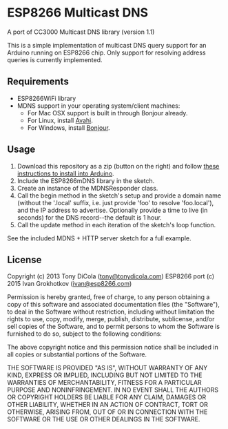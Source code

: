 ESP8266 Multicast DNS
====================

A port of CC3000 Multicast DNS library (version 1.1)

This is a simple implementation of multicast DNS query support for an Arduino
running on ESP8266 chip. Only support for resolving address queries is currently
implemented.

Requirements
------------
- ESP8266WiFi library
- MDNS support in your operating system/client machines:
  - For Mac OSX support is built in through Bonjour already.
  - For Linux, install [Avahi](http://avahi.org/).
  - For Windows, install [Bonjour](http://www.apple.com/support/bonjour/).

Usage
-----
1. Download this repository as a zip (button on the right) and follow [these instructions to install into Arduino](http://arduino.cc/en/Guide/Libraries).
2. Include the ESP8266mDNS library in the sketch.
3. Create an instance of the MDNSResponder class.
4. Call the begin method in the sketch's setup and provide a domain name (without
   the '.local' suffix, i.e. just provide 'foo' to resolve 'foo.local'), and the 
   IP address to advertise.  Optionally provide a time to live (in seconds) 
   for the DNS record--the default is 1 hour.
5. Call the update method in each iteration of the sketch's loop function.

See the included MDNS + HTTP server sketch for a full example.

License
-------
Copyright (c) 2013 Tony DiCola (tony@tonydicola.com)
ESP8266 port (c) 2015 Ivan Grokhotkov (ivan@esp8266.com)

Permission is hereby granted, free of charge, to any person obtaining a copy
of this software and associated documentation files (the "Software"), to deal
in the Software without restriction, including without limitation the rights
to use, copy, modify, merge, publish, distribute, sublicense, and/or sell
copies of the Software, and to permit persons to whom the Software is
furnished to do so, subject to the following conditions:

The above copyright notice and this permission notice shall be included in
all copies or substantial portions of the Software.

THE SOFTWARE IS PROVIDED "AS IS", WITHOUT WARRANTY OF ANY KIND, EXPRESS OR
IMPLIED, INCLUDING BUT NOT LIMITED TO THE WARRANTIES OF MERCHANTABILITY,
FITNESS FOR A PARTICULAR PURPOSE AND NONINFRINGEMENT. IN NO EVENT SHALL THE
AUTHORS OR COPYRIGHT HOLDERS BE LIABLE FOR ANY CLAIM, DAMAGES OR OTHER
LIABILITY, WHETHER IN AN ACTION OF CONTRACT, TORT OR OTHERWISE, ARISING FROM,
OUT OF OR IN CONNECTION WITH THE SOFTWARE OR THE USE OR OTHER DEALINGS IN
THE SOFTWARE.